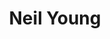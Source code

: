 ---
title: "Neil Young"
summary: "Neil Percival Young is a Canadian-American singer and songwriter. After embarking on a music career in Winnipeg in the 1960s, Young moved to Los Angeles, joining the folk-rock group Buffalo Springfield. Since the beginning of his solo career, often with backing by the band Crazy Horse, he has released critically acclaimed albums such as Everybody Knows This Is Nowhere , After the Gold Rush , Harvest , On the Beach , and Rust Never Sleeps . He was also a part-time member of Crosby, Stills, Nash & Young, with whom he recorded the chart-topping 1970 album Déjà Vu.
His guitar work, deeply personal lyrics and signature high tenor singing voice define his long career. Young also plays piano and harmonica on many albums, which frequently combine folk, rock, country and other musical genres. His often distorted electric guitar playing, especially with Crazy Horse, earned him the nickname \"Godfather of Grunge\" and led to his 1995 album Mirror Ball with Pearl Jam. More recently he has been backed by Promise of the Real.Young directed films using the pseudonym \"Bernard Shakey\", including Journey Through the Past , Rust Never Sleeps , Human Highway , Greendale , CSNY/Déjà Vu , and Harvest Time . He also contributed to the soundtracks of the films Philadelphia and Dead Man .
Young has received several Grammy and Juno Awards. The Rock and Roll Hall of Fame inducted him twice: in 1995 as a solo artist and in 1997 as a member of Buffalo Springfield. In 2000, Rolling Stone named Young No. 34 on their list of the 100 greatest musical artists. According to Acclaimed Music, he is the seventh most celebrated artist in popular music history. 21 of his albums and singles have been certified Gold and Platinum in U.S. by RIAA certification. Young was awarded the Order of Manitoba in 2006 and was made an Officer of the Order of Canada in 2009."
image: "neil-young.jpg"
apple_music_artist_url: "https://music.apple.com/gb/artist/neil-young/147370"
wikipedia_url: "https://en.wikipedia.org/wiki/Neil_Young"
---